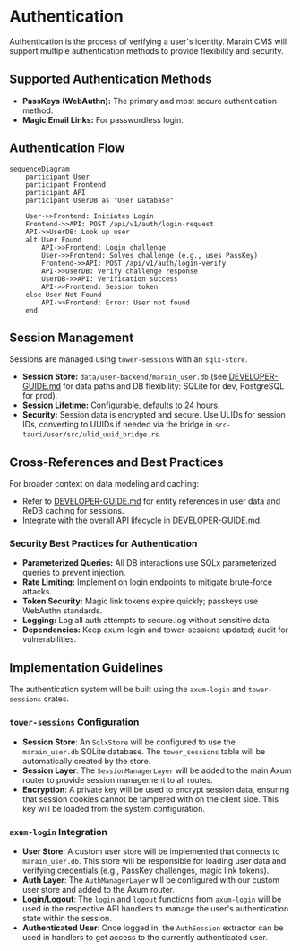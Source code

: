 # Authentication

Authentication is the process of verifying a user's identity. Marain CMS will support multiple authentication methods to provide flexibility and security.

## Supported Authentication Methods

-   **PassKeys (WebAuthn):** The primary and most secure authentication method.
-   **Magic Email Links:** For passwordless login.

## Authentication Flow

```mermaid
sequenceDiagram
    participant User
    participant Frontend
    participant API
    participant UserDB as "User Database"

    User->>Frontend: Initiates Login
    Frontend->>API: POST /api/v1/auth/login-request
    API->>UserDB: Look up user
    alt User Found
        API->>Frontend: Login challenge
        User->>Frontend: Solves challenge (e.g., uses PassKey)
        Frontend->>API: POST /api/v1/auth/login-verify
        API->>UserDB: Verify challenge response
        UserDB->>API: Verification success
        API->>Frontend: Session token
    else User Not Found
        API->>Frontend: Error: User not found
    end
```

## Session Management

Sessions are managed using `tower-sessions` with an `sqlx-store`.

-   **Session Store:** `data/user-backend/marain_user.db` (see [DEVELOPER-GUIDE.md](../DEVELOPER-GUIDE.md#critical-path-configurations--development-workflow) for data paths and DB flexibility: SQLite for dev, PostgreSQL for prod).
-   **Session Lifetime:** Configurable, defaults to 24 hours.
-   **Security:** Session data is encrypted and secure. Use ULIDs for session IDs, converting to UUIDs if needed via the bridge in `src-tauri/user/src/ulid_uuid_bridge.rs`.

## Cross-References and Best Practices

For broader context on data modeling and caching:
- Refer to [DEVELOPER-GUIDE.md](../DEVELOPER-GUIDE.md#data-modeling--storage) for entity references in user data and ReDB caching for sessions.
- Integrate with the overall API lifecycle in [DEVELOPER-GUIDE.md](../DEVELOPER-GUIDE.md#api--request-lifecycle).

### Security Best Practices for Authentication
- **Parameterized Queries:** All DB interactions use SQLx parameterized queries to prevent injection.
- **Rate Limiting:** Implement on login endpoints to mitigate brute-force attacks.
- **Token Security:** Magic link tokens expire quickly; passkeys use WebAuthn standards.
- **Logging:** Log all auth attempts to secure.log without sensitive data.
- **Dependencies:** Keep axum-login and tower-sessions updated; audit for vulnerabilities.

## Implementation Guidelines

The authentication system will be built using the `axum-login` and `tower-sessions` crates.

### `tower-sessions` Configuration
-   **Session Store**: An `SqlxStore` will be configured to use the `marain_user.db` SQLite database. The `tower_sessions` table will be automatically created by the store.
-   **Session Layer**: The `SessionManagerLayer` will be added to the main Axum router to provide session management to all routes.
-   **Encryption**: A private key will be used to encrypt session data, ensuring that session cookies cannot be tampered with on the client side. This key will be loaded from the system configuration.

### `axum-login` Integration
-   **User Store**: A custom user store will be implemented that connects to `marain_user.db`. This store will be responsible for loading user data and verifying credentials (e.g., PassKey challenges, magic link tokens).
-   **Auth Layer**: The `AuthManagerLayer` will be configured with our custom user store and added to the Axum router.
-   **Login/Logout**: The `login` and `logout` functions from `axum-login` will be used in the respective API handlers to manage the user's authentication state within the session.
-   **Authenticated User**: Once logged in, the `AuthSession` extractor can be used in handlers to get access to the currently authenticated user.